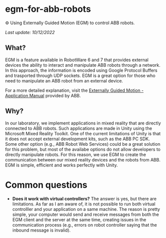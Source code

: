 # egm-for-abb-robots
:gear: Using Externally Guided Motion (EGM) to control ABB robots. 

_Last update: 10/12/2022_

## What?
EGM is a feature available in RobotWare 6 and 7 that provides external devices the ability to interact and manipulate ABB robots through a network. In this approach, the information is encoded using Google Protocol Buffers and trasported through UDP sockets. EGM is a great option for those who need to manipulate an ABB robot from an external device.

For a more detailed explanation, visit the [Externally Guided Motion - Application Manual](https://library.e.abb.com/public/f05090fae99a4d0ba2ee332e50865791/3HAC073318%20AM%20Externally%20Guided%20Motion%20RW7-en.pdf) provided by ABB.

## Why?
In our laboratory, we implement applications in mixed reality that are directly connected to ABB robots. Such applications are made in Unity using the Microsoft Mixed Reality Toolkit. One of the current limitations of Unity is that it does not accept external development kits, such as the ABB PC SDK. Some other option (e.g., ABB Robot Web Services) could be a great solution for this problem, but most of the availabe options do not allow developers to directly manipulate robots. For this reason, we use EGM to create the communication between our mixed reality devices and the robots from ABB. EGM is simple, efficient and works perfectly with Unity.

# Common questions
- **Does it work with virtual controllers?**
The answer is yes, but there are limitations. As far as I am aware of, it is not possible to run both virtual controlller and your application on a same machine. The reason is pretty simple, your computer would send and receive messages from both the EGM client and the server at the same time, creating issues in the communication process (e.g., errors on robot controller saying that the inbound message is invalid). 
